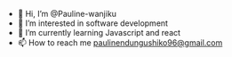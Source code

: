 - 👋 Hi, I’m @Pauline-wanjiku
- 👀 I’m interested in software development
- 🌱 I’m currently learning Javascript and react
- 📫 How to reach me paulinendungushiko96@gmail.com

<!---
Pauline-wanjiku/Pauline-wanjiku is a ✨ special ✨ repository because its `README.md` (this file) appears on your GitHub profile.
You can click the Preview link to take a look at your changes.
--->
